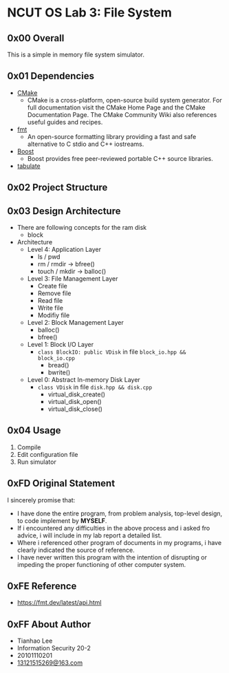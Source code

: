 # NCUT OS Lab 3: File System

## 0x00 Overall 

This is a simple in memory file system simulator. 

## 0x01 Dependencies

- [CMake](https://github.com/Kitware/CMake)
  - CMake is a cross-platform, open-source build system generator. For full documentation visit the CMake Home Page and the CMake Documentation Page. The CMake Community Wiki also references useful guides and recipes.
- [fmt](https://github.com/fmtlib/fmt)
  -  An open-source formatting library providing a fast and safe alternative to C stdio and C++ iostreams.
- [Boost](https://www.boost.org/)
  - Boost provides free peer-reviewed portable C++ source libraries.
- [tabulate]()

## 0x02 Project Structure

## 0x03 Design Architecture

- There are following concepts for the ram disk
  - block
- Architecture
  - Level 4: Application Layer
    - ls / pwd
    - rm / rmdir -> bfree()
    - touch / mkdir -> balloc()
  - Level 3: File Management Layer
    - Create file
    - Remove file
    - Read file
    - Write file
    - Modifiy file
  - Level 2: Block Management Layer
    - balloc()
    - bfree()
  - Level 1: Block I/O Layer
    - `class BlockIO: public VDisk` in file `block_io.hpp && block_io.cpp`
      - bread()
      - bwrite()
  - Level 0: Abstract In-memory Disk Layer
    - `class VDisk` in file `disk.hpp && disk.cpp`
      - virtual_disk_create()
      - virtual_disk_open()
      - virtual_disk_close()

## 0x04 Usage

1. Compile
2. Edit configuration file
3. Run simulator

## 0xFD Original Statement

I sincerely promise that: 

- I have done the entire program, from problem analysis, top-level design, to code implement by **MYSELF**. 
- If i encountered any difficulties in the above process and i asked fro advice, i will include in my lab report a detailed list. 
- Where i referenced other program of documents in my programs, i have clearly indicated the source of reference. 
- I have never written this program with the intention of disrupting or impeding the proper functioning of other computer system. 

## 0xFE Reference

- https://fmt.dev/latest/api.html

## 0xFF About Author

- Tianhao Lee
- Information Security 20-2
- 20101110201
- 13121515269@163.com